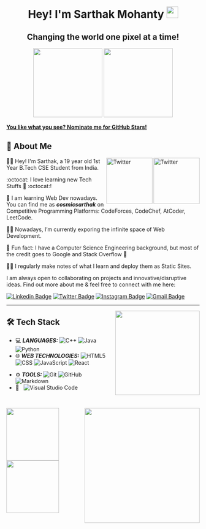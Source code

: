 <h1 align="center">Hey! I'm Sarthak Mohanty <img src="https://raw.githubusercontent.com/aemmadi/aemmadi/master/wave.gif" width="30px"></h1> 
<h2 align="center">Changing the world one pixel at a time!</h2>

<p align="center"> <img src="https://octodex.github.com/images/daftpunktocat-thomas.gif" height="180px" width="180px"> <img src="https://octodex.github.com/images/daftpunktocat-guy.gif" height="180px" width="180px"> </p>

[**You like what you see? Nominate me for GitHub Stars!**](https://stars.github.com/nominate/)

## :wave: About Me

<a href="https://twitter.com/cosmicsarthak" target="__blank"><img src="https://cdn2.iconfinder.com/data/icons/social-media-2199/64/social_media_isometric_6-twitter-512.png" height="120px" width="120px" alt="Twitter" align="right"></a><a href="https://www.linkedin.com/in/cosmicsarthak/" target="__blank"><img src="https://cdn2.iconfinder.com/data/icons/social-media-2199/64/social_media_isometric_14-linkedin-512.png" height="120px" width="120px" alt="Twitter" align="right"></a>
👩‍🎓 Hey!  I'm Sarthak, a 19 year old 1st Year B.Tech CSE Student from India.

:octocat: I love learning new Tech Stuffs 💖 :octocat:!

🥳 I am learning Web Dev nowadays. You can find me as **_cosmicsarthak_** on Competitive Programming Platforms: CodeForces, CodeChef, AtCoder, LeetCode.

👩‍💻 Nowadays, I’m currently exporing the infinite space of Web Development.

🌟 Fun fact: I have a Computer Science Engineering background, but most of the credit goes to Google and Stack Overflow 🤯

✍🏻 I regularly make notes of what I learn and deploy them as Static Sites.

I am always open to collaborating on projects and innovative/disruptive ideas. Find out more about me & feel free to connect with me here:

[![Linkedin Badge](https://img.shields.io/badge/-cosmicsarthak-blue?style=flat-square&logo=Linkedin&logoColor=white&link=https://www.linkedin.com/in/cosmicsarthak/)](https://www.linkedin.com/in/cosmicsarthak/)
[![Twitter Badge](https://img.shields.io/badge/-cosmicsarthak-blue?style=flat-square&logo=Twitter&logoColor=white&link=https://www.twitter.com/cosmicsarthak/)](https://www.twitter.com/cosmicsarthak/)
[![Instagram Badge](https://img.shields.io/badge/-cosmicsarthak-purple?style=flat-square&logo=instagram&logoColor=white&link=https://instagram.com/cosmicsarthak/)](https://instagram.com/cosmicsarthak)
[![Gmail Badge](https://img.shields.io/badge/-sarthakmohanty200@gmail.com-c14438?style=flat-square&logo=Gmail&logoColor=white&link=mailto:kanna6501@gmail.com)](mailto:sarthakmohanty200@gmail.com)
<!-- [![Youtube Badge](https://img.shields.io/badge/-koolkanna-darkred?style=flat-square&logo=youtube&logoColor=white&link=https://www.youtube.com/c/koolkanna)](https://www.youtube.com/c/koolkanna) -->
<!-- [![Medium Badge](https://img.shields.io/badge/-@aemmadi-03a57a?style=flat-square&labelColor=000000&logo=Medium&link=https://medium.com/@aemmadi/)](https://medium.com/@aemmadi) -->

---

<!-- <br> -->
<p> <img src="https://octodex.github.com/images/Fintechtocat.png" height="220px" width="220px" align="right"></p>


## 🛠 Tech Stack

- 💻 ***LANGUAGES:***
  ![C++](https://img.shields.io/badge/-C++-333333?style=flat&logo=C%2B%2B&logoColor=00599C)
  ![Java](https://img.shields.io/badge/-Java-333333?style=flat&logo=Java&logoColor=007396)
  ![Python](https://img.shields.io/badge/-Python-333333?style=flat&logo=python)
- 🌐 ***WEB TECHNOLOGIES:***
  ![HTML5](https://img.shields.io/badge/-HTML5-333333?style=flat&logo=HTML5)
  ![CSS](https://img.shields.io/badge/-CSS-333333?style=flat&logo=CSS3&logoColor=1572B6)
  ![JavaScript](https://img.shields.io/badge/-JavaScript-333333?style=flat&logo=javascript)
  ![React](https://img.shields.io/badge/-React-333333?style=flat&logo=react)
  <!--
    ![Bootstrap](https://img.shields.io/badge/-Bootstrap-333333?style=flat&logo=bootstrap&logoColor=563D7C)
    ![Node.js](https://img.shields.io/badge/-Node.js-333333?style=flat&logo=node.js)
    ![React](https://img.shields.io/badge/-React-333333?style=flat&logo=react)
    ![Rails](https://img.shields.io/badge/-Rails-333333?style=flat&logo=ruby)
    -->

<!--
- 🛢 &nbsp;
  ![MySQL](https://img.shields.io/badge/-MySQL-333333?style=flat&logo=mysql)
  ![PostgreSQL](https://img.shields.io/badge/-PostgreSQL-333333?style=flat&logo=postgresql)
 -->

- ⚙️ ***TOOLS:***
  ![Git](https://img.shields.io/badge/-Git-333333?style=flat&logo=git)
  ![GitHub](https://img.shields.io/badge/-GitHub-333333?style=flat&logo=github)
  ![Markdown](https://img.shields.io/badge/-Markdown-333333?style=flat&logo=markdown)
- 🔧 &nbsp;
  ![Visual Studio Code](https://img.shields.io/badge/-Visual%20Studio%20Code-333333?style=flat&logo=visual-studio-code&logoColor=007ACC)

<br />
<!-- NUX_Octodex.gif -->
<p align="left">
<p> <img src="https://octodex.github.com/images/skatetocat.png" height="300px" width="300px" align="right"></p>

<a href="https://www.linkedin.com/in/cosmicsarthak"><img height="137px" src="https://github-readme-stats.vercel.app/api?username=cosmicsarthak&hide_title=true&hide_border=true&show_icons=true&include_all_commits=true&count_private=true&line_height=21&text_color=000&icon_color=000&bg_color=0,ea6161,ffc64d,fffc4d,52fa5a&theme=graywhite" /><!-- wi*quL3fcV -->
<img height="137px" src="https://github-readme-stats.vercel.app/api/top-langs/?username=cosmicsarthak&hide=html&hide_title=true&hide_border=true&layout=compact&langs_count=7&exclude_repo=comp426,Redventures-Movie-Quotes&text_color=000&icon_color=fff&bg_color=0,52fa5a,4dfcff,c64dff&theme=graywhite" /></a>

</p>
<!-- ![Visitor Badge](https://visitor-badge.laobi.icu/badge?page_id=cosmicsarthak.cosmicsarthak) -->

<!-- <br /> -->

<!-- ADVANCED STREAKS AND CONTRIBUTION MAPPERS -->
<!--
[![Sarthak's GitHub activity graph](https://activity-graph.herokuapp.com/graph?username=Scosmicsarthak&theme=xcode)](https://git.io/cosmicsarthak)

<br />
<br />
[![GitHub Streak](http://github-readme-streak-stats.herokuapp.com?user=cosmicsarthak&theme=prussian&hide_border=true)](https://git.io/streak-stats)
<br />
<br />

![Skyline](https://github.com/cosmicsarthak/cosmicsarthak/blob/master/github-metrics.svg)
  -->
  

<!-- ## ⚡ Technologies

![JavaScript](https://img.shields.io/badge/-JavaScript-black?style=flat-square&logo=javascript)
![Nodejs](https://img.shields.io/badge/-Nodejs-black?style=flat-square&logo=Node.js)
![Python](https://img.shields.io/badge/-Python-black?style=flat-square&logo=Python)
![React](https://img.shields.io/badge/-React-black?style=flat-square&logo=react)
![Java](https://img.shields.io/badge/-java-E34A86?style=flat-square&logo=java)
![C++](https://img.shields.io/badge/-C++-00599C?style=flat-square&logo=c)
![HTML5](https://img.shields.io/badge/-HTML5-E34F26?style=flat-square&logo=html5&logoColor=white)
![CSS3](https://img.shields.io/badge/-CSS3-1572B6?style=flat-square&logo=css3)
![Bootstrap](https://img.shields.io/badge/-Bootstrap-563D7C?style=flat-square&logo=bootstrap)
![TypeScript](https://img.shields.io/badge/-TypeScript-007ACC?style=flat-square&logo=typescript)
![MongoDB](https://img.shields.io/badge/-MongoDB-black?style=flat-square&logo=mongodb)
![Redis](https://img.shields.io/badge/-Redis-black?style=flat-square&logo=Redis)
![ElasticSearch](https://img.shields.io/badge/-ElasticSearch-005571?style=flat-square&logo=elasticsearch)
![GraphQL](https://img.shields.io/badge/-GraphQL-E10098?style=flat-square&logo=graphql)
![Apollo GraphQL](https://img.shields.io/badge/-Apollo%20GraphQL-311C87?style=flat-square&logo=apollo-graphql)
![PostgreSQL](https://img.shields.io/badge/-PostgreSQL-336791?style=flat-square&logo=postgresql)
![MySQL](https://img.shields.io/badge/-MySQL-black?style=flat-square&logo=mysql)
![Heroku](https://img.shields.io/badge/-Heroku-430098?style=flat-square&logo=heroku)
![Docker](https://img.shields.io/badge/-Docker-black?style=flat-square&logo=docker)
![DigitalOcean](https://img.shields.io/badge/-Digital%20Ocean-darkblue?style=flat-square&logo=digitalocean)
![Amazon AWS](https://img.shields.io/badge/Amazon%20AWS-232F3E?style=flat-square&logo=amazon-aws)
![Microsoft Azure](https://img.shields.io/badge/Microsoft%20Azure-232F7E?style=flat-square&logo=microsoft-azure)
![Google Cloud](https://img.shields.io/badge/Google%20Cloud-black?style=flat-square&logo=google-cloud)
![Git](https://img.shields.io/badge/-Git-black?style=flat-square&logo=git)
![GitHub](https://img.shields.io/badge/-GitHub-181717?style=flat-square&logo=github)
![GitLab](https://img.shields.io/badge/-GitLab-FCA121?style=flat-square&logo=gitlab)
![BitBucket](https://img.shields.io/badge/-BitBucket-darkblue?style=flat-square&logo=bitbucket)
![Raspberry Pi](https://img.shields.io/badge/-Raspberry%20Pi-C51A4A?style=flat-square&logo=Raspberry-Pi)

 -->
